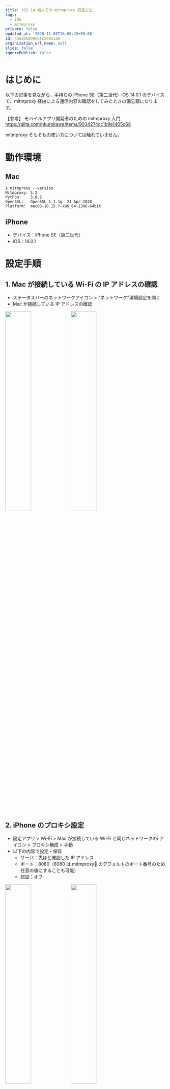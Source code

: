 ```yaml
---
title: iOS 14 端末での mitmproxy 設定方法
tags:
  - iOS
  - mitmproxy
private: false
updated_at: '2020-11-08T16:06:45+09:00'
id: 45e2b6809c6fc54051a6
organization_url_name: null
slide: false
ignorePublish: false
---
```


# はじめに

以下の記事を見ながら、手持ちの iPhone SE（第二世代）iOS 14.0.1 のデバイスで、mitmproxy 経由による通信内容の確認をしてみたときの備忘録になります。

【参考】
モバイルアプリ開発者のための mitmproxy 入門
https://qiita.com/hkurokawa/items/9034274cc1b9e1405c68

mitmproxy そもそもの使い方については触れていません。

# 動作環境

## Mac

```shell
$ mitmproxy --version
Mitmproxy: 5.2
Python:    3.8.2
OpenSSL:   OpenSSL 1.1.1g  21 Apr 2020
Platform:  macOS-10.15.7-x86_64-i386-64bit
```

## iPhone

- デバイス：iPhone SE（第二世代）
- iOS：14.0.1

# 設定手順

## 1. Mac が接続している Wi-Fi の IP アドレスの確認

- ステータスバーのネットワークアイコン > "ネットワーク"環境設定を開く
- Mac が接続している IP アドレスの確認

<img src=https://qiita-image-store.s3.ap-northeast-1.amazonaws.com/0/259125/7df1e6c2-b8dc-377d-eda9-254920177564.png width=40%>
<img src=https://qiita-image-store.s3.ap-northeast-1.amazonaws.com/0/259125/c93290aa-3bc0-6d7b-1693-1992688a05e6.png width=40%>

## 2. iPhone のプロキシ設定

- 設定アプリ > Wi-Fi > Mac が接続している Wi-Fi と同じネットワークのi アイコン > プロキシ構成 > 手動
- 以下の内容で設定・保存
  - サーバ：先ほど確認した IP アドレス
  - ポート：8080（8080 は mitmproxy のデフォルトのポート番号のため任意の値にすることも可能）
  - 認証：オフ

<img src=https://qiita-image-store.s3.ap-northeast-1.amazonaws.com/0/259125/fc401728-c9e7-4a28-afe6-b2e647faa6bb.png width=40%>
<img src=https://qiita-image-store.s3.ap-northeast-1.amazonaws.com/0/259125/bd5c5554-8f37-f4e7-971d-189b51e970bb.png width=40%>
<img src=https://qiita-image-store.s3.ap-northeast-1.amazonaws.com/0/259125/19113384-e9ad-2adf-2b37-a26d123d3fd8.png width=40%>
<img src=https://qiita-image-store.s3.ap-northeast-1.amazonaws.com/0/259125/3386870d-2205-54c2-de78-38bbe0e89318.png width=40%>


## 3. mitmproxy の立ち上げ

以下のコマンドを実行する。

```shell
$ mitmproxy
```

以下のようなコンソールが現れる。

<img src=https://qiita-image-store.s3.ap-northeast-1.amazonaws.com/0/259125/1f15e3a9-b3c3-5dbe-39a0-be1fc51e333c.png width=40%>


ここで iPhone で適当なサイトにアクセスすると証明書がなく通信が失敗するので、以下の手順を行う。

## 4. 構成ファイルを iPhone にダウンロードする

- `http://mitm.it` に Safari からアクセスする（ ※ Safari でなく Chrome などの別のブラウザで行うとうまくいきませんでした）
- Apple リンゴをタップ
- あとはガイド通りに構成プロファイルをダウンロードする

<img src=https://qiita-image-store.s3.ap-northeast-1.amazonaws.com/0/259125/ed1fef25-264c-1d51-67ec-a9f8118aef51.png width=40%>
<img src=https://qiita-image-store.s3.ap-northeast-1.amazonaws.com/0/259125/a1c8907d-19e4-c110-4091-8fd85ccebd5b.png width=40%>
<img src=https://qiita-image-store.s3.ap-northeast-1.amazonaws.com/0/259125/98958f87-38e8-2520-e196-94a6d7b25ee4.png width=40%>
<img src=https://qiita-image-store.s3.ap-northeast-1.amazonaws.com/0/259125/ccdea8fe-cac1-c211-d395-d2e214ed9c26.png width=40%>


【参考】
iOSでもよく見る「プロファイル」って何に使うもの？ - マイナビBOOKS
https://book.mynavi.jp/macfan/detail_summary/id=65642

## 5. 構成ファイルを iPhone にインストールする

- 設定アプリ > プロファイルがダウンロード済み > インストール
- あとはガイド通りに構成プロファイルをインストールする
（※ 設定アプリ > 一般 > プロファイルとデバイス管理 > mitmproxy でも同じ場所にいけます）

<img src=https://qiita-image-store.s3.ap-northeast-1.amazonaws.com/0/259125/d3b8f0e2-3312-fd6c-5baa-ec10d69991cb.png width=40%>

<img src=https://qiita-image-store.s3.ap-northeast-1.amazonaws.com/0/259125/43a9ff6e-6b0f-cc75-a6f0-391ba1ca1a7a.png width=40%>

<img src=https://qiita-image-store.s3.ap-northeast-1.amazonaws.com/0/259125/f8742161-f90b-9cf9-d277-270cb03d467d.png width=40%>

<img src=https://qiita-image-store.s3.ap-northeast-1.amazonaws.com/0/259125/a228f8e2-c514-42ed-7f6f-b0bb04dd67c3.png width=40%>

<img src=https://qiita-image-store.s3.ap-northeast-1.amazonaws.com/0/259125/436a36c2-6211-c7d7-6241-92f2be38cc66.png width=40%>





## 6. 証明書信頼設定で mitmproxy を有効にする

- 設定アプリ > 一般 > 情報 > 証明書信頼設定 > mitmproxy をオンにする

<img src=https://qiita-image-store.s3.ap-northeast-1.amazonaws.com/0/259125/747eb3fc-38a9-40d5-c42a-2557b87c84a9.png width=40%>
<img src=https://qiita-image-store.s3.ap-northeast-1.amazonaws.com/0/259125/a9935c02-94c0-53f1-f7bd-7de4ab99c4f7.png width=40%>
<img src=https://qiita-image-store.s3.ap-northeast-1.amazonaws.com/0/259125/5e9e1034-bb1b-7698-952d-fa47f0909a08.png width=40%>
<img src=https://qiita-image-store.s3.ap-northeast-1.amazonaws.com/0/259125/05202e55-6656-35ea-3e35-e45ca5079024.png width=40%>
<img src=https://qiita-image-store.s3.ap-northeast-1.amazonaws.com/0/259125/4e568e98-24cc-1aea-2995-77bd9188e0a2.png width=40%>

以上の設定が完了して、ブラウザで適当なサイトにアクセスすると mitmproxy のコンソールに以下のように通信内容を確認することができる。

<img src=https://qiita-image-store.s3.ap-northeast-1.amazonaws.com/0/259125/6255672a-5d62-08e5-109a-ecb0b34c588a.png width=40%>


また、一度設定した端末では iPhone のプロキシ設定をして、mitmproxy を立ち上げるだけで通信内容を確認できる。

# 終了の仕方

## mitmproxy
- Control + c

## iPhone
- 設定アプリ > Wi-Fi > Mac が接続している Wi-Fi と同じネットワークのi アイコン > プロキシ構成 > オフ にする

<img src=https://qiita-image-store.s3.ap-northeast-1.amazonaws.com/0/259125/84599fab-f801-583f-f1ed-f33e8d1d5bea.png width=40%>
